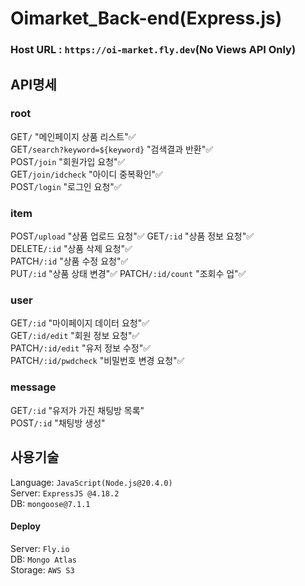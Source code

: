 # Oimarket_Back-end(Express.js)

### Host URL : `https://oi-market.fly.dev`(No Views API Only)

## API명세

### root
GET`/` "메인페이지 상품 리스트"✅  
GET`/search?keyword=${keyword}` "검색결과 반환"✅  
POST`/join` "회원가입 요청"✅  
GET`/join/idcheck` "아이디 중복확인"✅  
POST`/login` "로그인 요청"✅  

### item
POST`/upload` "상품 업로드 요청"✅
GET`/:id` "상품 정보 요청"✅  
DELETE`/:id` "상품 삭제 요청"✅  
PATCH`/:id` "상품 수정 요청"✅  
PUT`/:id` "상품 상태 변경"✅ 
PATCH`/:id/count` "조회수 업"✅  

### user
GET`/:id` "마이페이지 데이터 요청"✅  
GET`/:id/edit` "회원 정보 요청"✅  
PATCH`/:id/edit` "유저 정보 수정"✅  
PATCH`/:id/pwdcheck` "비밀번호 변경 요청"✅  

### message
GET`/:id` "유저가 가진 채팅방 목록"  
POST`/:id` "채팅방 생성"     


## 사용기술
Language: `JavaScript(Node.js@20.4.0)`  
Server: `ExpressJS @4.18.2`  
DB: `mongoose@7.1.1`  
#### Deploy
Server: `Fly.io`  
DB: `Mongo Atlas`  
Storage: `AWS S3`  
